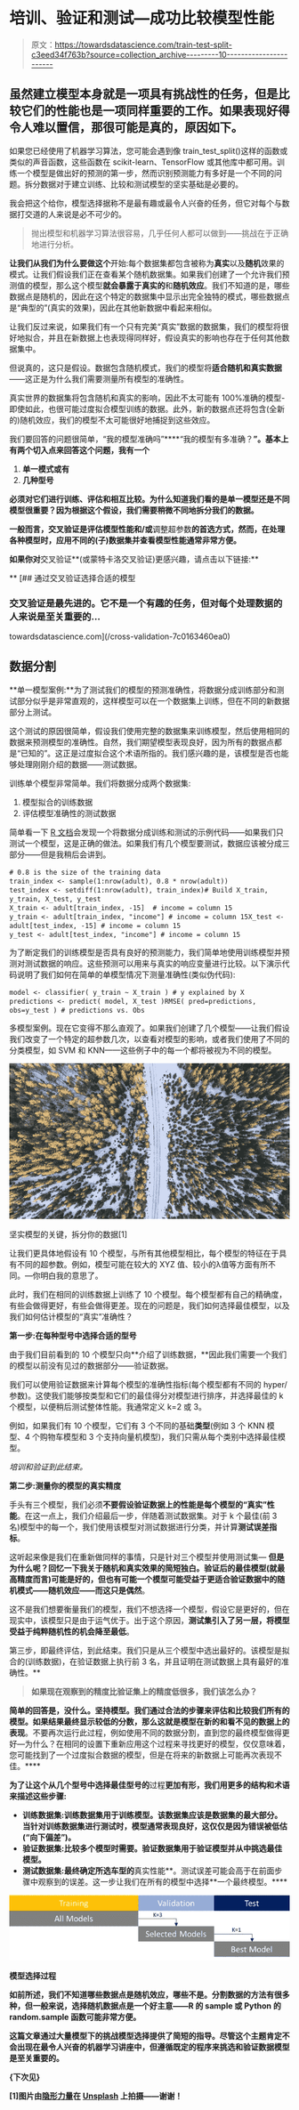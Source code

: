 # 培训、验证和测试—成功比较模型性能

> 原文：<https://towardsdatascience.com/train-test-split-c3eed34f763b?source=collection_archive---------10----------------------->

## 虽然建立模型本身就是一项具有挑战性的任务，但是比较它们的性能也是一项同样重要的工作。如果表现好得令人难以置信，那很可能是真的，原因如下。

如果您已经使用了机器学习算法，您可能会遇到像 train_test_split()这样的函数或类似的声音函数，这些函数在 scikit-learn、TensorFlow 或其他库中都可用。训练一个模型是做出好的预测的第一步，然而识别预测能力有多好是一个不同的问题。拆分数据对于建立训练、比较和测试模型的坚实基础是必要的。

我会把这个给你，模型选择据称不是最有趣或最令人兴奋的任务，但它对每个与数据打交道的人来说是必不可少的。

> 抛出模型和机器学习算法很容易，几乎任何人都可以做到——挑战在于正确地进行分析。

**让我们从我们为什么要做这个**开始:每个数据集都包含被称为**真实**以及**随机**效果的模式。让我们假设我们正在查看某个随机数据集。如果我们创建了一个允许我们预测值的模型，那么这个模型**就会暴露于真实的**和**随机效应**。我们不知道的是，哪些数据点是随机的，因此在这个特定的数据集中显示出完全独特的模式，哪些数据点是“典型的”(真实的效果)，因此在其他新数据中看起来相似。

让我们反过来说，如果我们有一个只有完美“真实”数据的数据集，我们的模型将很好地拟合，并且在新数据上也表现得同样好，假设真实的影响也存在于任何其他数据集中。

但说真的，这只是假设。数据包含随机模式，我们的模型将**适合随机和真实数据**——这正是为什么我们需要测量所有模型的准确性。

真实世界的数据集将包含随机和真实的影响，因此不太可能有 100%准确的模型-即使如此，也很可能过度拟合模型训练的数据。此外，新的数据点还将包含(全新的)随机效应，我们的模型不太可能很好地捕捉到这些效应。

我们要回答的问题很简单，“我的模型准确吗”****“我的模型有多准确？**”。基本上有两个切入点来回答这个问题，我有一个**

1.  **单一模式或有**
2.  **几种型号**

**必须对它们进行训练、评估和相互比较。为什么知道我们看的是单一模型还是不同模型很重要？因为根据这个假设，我们需要稍微不同地拆分我们的数据。**

**一般而言，交叉验证是评估模型性能和/或**调整超参数**的首选方式，然而，在处理各种模型时，应用不同的(子)数据集并查看模型性能通常非常方便。**

**如果你对**交叉验证**(或蒙特卡洛交叉验证)更感兴趣，请点击以下链接:**

**[](/cross-validation-7c0163460ea0) [## 通过交叉验证选择合适的模型

### 交叉验证是最先进的。它不是一个有趣的任务，但对每个处理数据的人来说是至关重要的…

towardsdatascience.com](/cross-validation-7c0163460ea0) 

## 数据分割

**单一模型案例:**为了测试我们的模型的预测准确性，将数据分成训练部分和测试部分似乎是非常直观的，这样模型可以在一个数据集上训练，但在不同的新数据部分上测试。

这个测试的原因很简单，假设我们使用完整的数据集来训练模型，然后使用相同的数据来预测模型的准确性。自然，我们期望模型表现良好，因为所有的数据点都是“已知的”。这正是过度拟合这个术语所指的。我们感兴趣的是，该模型是否也能够处理刚刚介绍的数据——测试数据。

训练单个模型非常简单。我们将数据分成两个数据集:

1.  模型拟合的训练数据
2.  评估模型准确性的测试数据

简单看一下 [R 文档](https://cran.r-project.org/web/packages/dataPreparation/vignettes/train_test_prep.html)会发现一个将数据分成训练和测试的示例代码——如果我们只测试一个模型，这是正确的做法。如果我们有几个模型要测试，数据应该被分成三部分——但是我稍后会讲到。

```
# 0.8 is the size of the training data
train_index <- sample(1:nrow(adult), 0.8 * nrow(adult))
test_index <- setdiff(1:nrow(adult), train_index)# Build X_train, y_train, X_test, y_test
X_train <- adult[train_index, -15]  # income = column 15
y_train <- adult[train_index, "income"] # income = column 15X_test <- adult[test_index, -15] # income = column 15
y_test <- adult[test_index, "income"] # income = column 15
```

为了断定我们的训练模型是否具有良好的预测能力，我们简单地使用训练模型并预测对测试数据的响应。这些预测可以用来与真实的响应变量进行比较。以下演示代码说明了我们如何在简单的单模型情况下测量准确性(类似伪代码):

```
model <- classifier( y_train ~ X_train ) # y explained by X
predictions <- predict( model, X_test )RMSE( pred=predictions, obs=y_test ) # predictions vs. Obs
```

多模型案例。现在它变得不那么直观了。如果我们创建了几个模型——让我们假设我们改变了一个特定的超参数几次，以查看对模型的影响，或者我们使用了不同的分类模型，如 SVM 和 KNN——这些例子中的每一个都将被视为不同的模型。

![](img/71453eeb607b451eaf271d38e97f2ddf.png)

坚实模型的关键，拆分你的数据[1]

让我们更具体地假设有 10 个模型，与所有其他模型相比，每个模型的特征在于具有不同的超参数。例如，模型可能在较大的 XYZ 值、较小的λ值等方面有所不同。—你明白我的意思了。

此时，我们在相同的训练数据上训练了 10 个模型。每个模型都有自己的精确度，有些会做得更好，有些会做得更差。现在的问题是，我们如何选择最佳模型，以及我们如何估计模型的“真实”准确性？

**第一步:在每种型号中选择合适的型号**

由于我们目前看到的 10 个模型只向**介绍了训练数据，**因此我们需要一个我们的模型以前没有见过的数据部分——验证数据。

我们可以使用验证数据来计算每个模型的准确性指标(每个模型都有不同的 hyper/参数)。这使我们能够按类型和它们的最佳得分对模型进行排序，并选择最佳的 k 个模型，以便稍后测试整体性能。我通常定义 k=2 或 3。

例如，如果我们有 10 个模型，它们有 3 个不同的基础**类型**(例如 3 个 KNN 模型、4 个购物车模型和 3 个支持向量机模型)，我们只需从每个类别中选择最佳模型。

*培训和验证到此结束。*

**第二步:测量你的模型的真实精度**

手头有三个模型，我们必须**不要假设验证数据上的性能是每个模型的“真实”性能**。在这一点上，我们介绍最后一步，伴随着测试数据集。对于 k 个最佳(前 3 名)模型中的每一个，我们使用该模型对测试数据进行分类，并计算**测试误差指标**。

这听起来像是我们在重新做同样的事情，只是针对三个模型并使用测试集— **但是为什么呢？**回忆一下我关于随机和真实效果的简短独白。验证后的最佳模型(就最高精度而言)可能是好的，但也有可能一个模型可能受益于更适合验证数据中的随机模式——随机效应——而这**只是偶然**。

这不是我们想要衡量我们的模型，我们不想选择一个模型，假设它是更好的，但在现实中，该模型只是由于运气优于。出于这个原因，**测试集引入了另一层，将模型受益于纯粹随机性的机会降至最低**。

第三步，即最终评估，到此结束。我们只是从三个模型中选出最好的。该模型是拟合的(训练数据)，在验证数据上执行前 3 名，并且证明在测试数据上具有最好的准确性。** 

> **如果现在观察到的精度比验证集上的精度低很多，我们该怎么办？**

**简单的回答是，没什么。坚持模型。我们通过合法的步骤来评估和比较我们所有的模型。如果结果最终显示较低的分数，那么这就是模型在新的和看不见的数据上的表现**。不要再次运行此过程，例如使用不同的数据分割，直到您的最终模型做得更好—为什么？在相同的设置下重新应用这个过程来寻找更好的模型，仅仅意味着，您可能找到了一个过度拟合数据的模型，但是在将来的新数据上可能再次表现不佳。****

**为了让这个从几个型号中选择最佳型号的**过程**更加有形，我们用更多的结构和术语来描述这些步骤:**

*   **训练数据集:训练数据集用于训练模型。该数据集应该是数据集的最大部分。当针对训练数据集进行测试时，模型通常表现良好，这仅仅是因为错误被低估(“向下偏差”)。**
*   **验证数据集:比较多个模型时需要。验证数据集用于验证模型并从中挑选最佳模型。**
*   **测试数据集:最终确定所选车型的**真实性能**。测试误差可能会高于在前面步骤中观察到的误差。这一步让我们在所有的模型中选择**一个最终模型。****

**![](img/109870c6a87de6e873d5e7f270d0c451.png)**

**模型选择过程**

**如前所述，**我们不知道哪些数据点是随机效应，哪些不是**。分割数据的方法有很多种，但一般来说，选择随机数据点是一个好主意——R 的 sample 或 Python 的 random.sample 函数可能非常方便。**

**这篇文章通过大量模型下的挑战模型选择提供了简短的指导。尽管这个主题肯定不会出现在最令人兴奋的机器学习讲座中，但遵循既定的程序来挑选和验证数据模型是至关重要的。**

**{下次见}**

**[1]图片由[隐形力量](https://unsplash.com/@invisiblepower?utm_source=unsplash&utm_medium=referral&utm_content=creditCopyText)在 [Unsplash](https://unsplash.com/s/photos/divided?utm_source=unsplash&utm_medium=referral&utm_content=creditCopyText) 上拍摄——谢谢！**